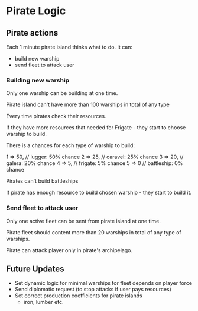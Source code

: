 # Pirate Logic

## Pirate actions

Each 1 minute pirate island thinks what to do. It can:

- build new warship
- send fleet to attack user

### Building new warship

Only one warship can be building at one time.

Pirate island can't have more than 100 warships in total of any type

Every time pirates check their resources.

If they have more resources that needed for Frigate - they start to choose warship to build.

There is a chances for each type of warship to build:

1 => 50,  // lugger: 50% chance
2 => 25,  // caravel: 25% chance
3 => 20,  // galera: 20% chance
4 => 5,   // frigate: 5% chance
5 => 0    // battleship: 0% chance

Pirates can't build battleships

If pirate has enough resource to build chosen warship - they start to build it.

### Send fleet to attack user

Only one active fleet can be sent from pirate island at one time.

Pirate fleet should content more than 20 warships in total of any type of warships.

Pirate can attack player only in pirate's archipelago.


## Future Updates

- Set dynamic logic for minimal warships for fleet depends on player force
- Send diplomatic request (to stop attacks if user pays resources)
- Set correct production coefficients for pirate islands
  - iron, lumber etc.
